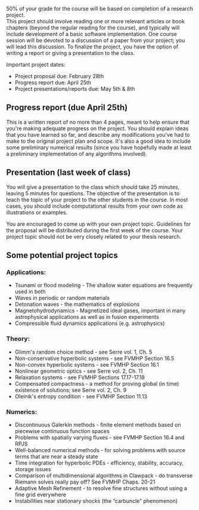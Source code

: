 50% of your grade for the course will be based on completion of a research project.  
This project should involve reading one or more relevant articles or book chapters 
(beyond the regular reading for the course), and typically will include development 
of a basic software implementation.  One course session will be devoted to a discussion 
of a paper from your project; you will lead this discussion.  To finalize the project,
you have the option of writing a report or giving a presentation to the class.

Important project dates:

- Project proposal due: February 28th
- Progress report due: April 25th
- Project presentations/reports due: May 5th &  8th

## Progress report (due April 25th)
This is a written report of no more than 4 pages, meant to help ensure that you're making adequate progress on the project.
You should explain ideas that you have learned so far, and describe any modifications you've had to make to the original project plan and scope.
It's also a good idea to include some preliminary numerical results (since you have hopefully made at least a preliminary implementation
of any algorithms involved).

## Presentation (last week of class)
You will give a presentation to the class which should take 25 minutes, leaving 5 minutes for questions.  The objective of the presentation is to teach
the topic of your project to the other students in the course.  In most cases, you should include computational results from your own code as illustrations
or examples.


You are encouraged to come up with your own project topic.  Guidelines for the proposal 
will be distributed during the first week of the course.  Your project topic should not 
be very closely related to your thesis research.

 
 ## Some potential project topics
 
 ### Applications:

  -  Tsunami or flood modeling - The shallow water equations are frequently used in both
  -  Waves in periodic or random materials
  -  Detonation waves - the mathematics of explosions
  -  Magnetohydrodynamics - Magnetized ideal gases, important in many astrophysical applications as well as in fusion experiments
  - Compressible fluid dynamics applications (e.g. astrophysics)

### Theory:

  -  Glimm's random choice method - see Serre vol. 1, Ch. 5
  -  Non-conservative hyperbolic systems - see FVMHP Section 16.5
  -  Non-convex hyperbolic systems - see FVMHP Section 16.1
  -  Nonlinear geometric optics - see Serre vol. 2, Ch. 11
  -  Relaxation systems - see FVMHP Sections 17.17-17.18 
  -  Compensated compactness - a method for proving global (in time)
    existence of solutions; see Serre vol. 2, Ch. 9
  -  Oleinik's entropy condition - see FVMHP Section 11.13

### Numerics:

  -  Discontinuous Galerkin methods - finite element methods based on piecewise continuous function spaces
  -  Problems with spatially varying fluxes - see FVMHP Section 16.4 and RPJS
  -  Well-balanced numerical methods - for solving problems with source terms that are near a steady state
  -  Time integration for hyperbolic PDEs - efficiency, stability, accuracy, storage issues
  - Comparison of multidimensional algorithms in Clawpack - do transverse Riemann solves really pay off? See FVMHP Chaps. 20-21
  - Adaptive Mesh Refinement - to resolve fine structures without using a fine grid everywhere
  - Instabilities near stationary shocks (the “carbuncle” phenomenon)
